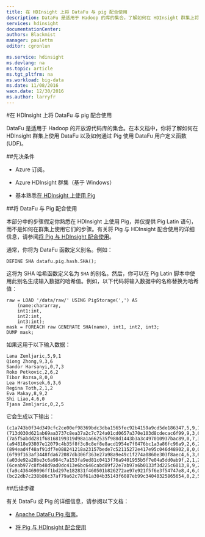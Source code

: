 ```yaml
---
title: 在 HDInsight 上将 DataFu 与 pig 配合使用
description: DataFu 是适用于 Hadoop 的库的集合。了解如何在 HDInsight 群集上将 DataFu 与 pig 配合使用。
services: hdinsight
documentationCenter: 
authors: Blackmist
manager: paulettm
editor: cgronlun

ms.service: hdinsight
ms.devlang: na
ms.topic: article
ms.tgt_pltfrm: na
ms.workload: big-data
ms.date: 11/08/2016
wacn.date: 12/30/2016
ms.author: larryfr
---
```


#在 HDInsight 上将 DataFu 与 pig 配合使用

DataFu 是适用于 Hadoop 的开放源代码库的集合。在本文档中，你将了解如何在 HDInsight 群集上使用 DataFu 以及如何通过 Pig 使用 DataFu 用户定义函数 (UDF)。

##先决条件

* Azure 订阅。

* Azure HDInsight 群集（基于 Windows）

* 基本熟悉[在 HDInsight 上使用 Pig](./hdinsight-use-pig.md)

##将 DataFu 与 Pig 配合使用

本部分中的步骤假定你熟悉在 HDInsight 上使用 Pig，并仅提供 Pig Latin 语句，而不是如何在群集上使用它们的步骤。有关将 Pig 与 HDInsight 配合使用的详细信息，请参阅[将 Pig 与 HDInsight 配合使用](./hdinsight-use-pig.md)。

通常，你将为 DataFu 函数定义别名。例如：

    DEFINE SHA datafu.pig.hash.SHA();
    
这将为 SHA 哈希函数定义名为 `SHA` 的别名。然后，你可以在 Pig Latin 脚本中使用此别名生成输入数据的哈希值。例如，以下代码将输入数据中的名称替换为哈希值：

    raw = LOAD '/data/raw/' USING PigStorage(',') AS  
        (name:chararray, 
        int1:int, 
        int2:int,
        int3:int); 
    mask = FOREACH raw GENERATE SHA(name), int1, int2, int3; 
    DUMP mask;

如果这用于以下输入数据：

    Lana Zemljaric,5,9,1
    Qiong Zhong,9,3,6
    Sandor Harsanyi,0,7,3
    Roko Petkovic,2,6,2
    Tibor Rozsa,8,0,0
    Lea Hrastovsek,6,3,6
    Regina Toth,2,1,2
    Eva Makay,8,9,2
    Shi Liao,4,6,0
    Tjasa Zemljaric,0,2,5
    
它会生成以下输出：

    (c1a743b0f34d349cfc2ce00ef98369bdc3dba1565fec92b4159a9cd5de186347,5,9,1)
    (713d030d621ab69aa3737c8ea37a2c7c724a01cd0657a370e103d8cdecac6f99,9,3,6)
    (7a5f5abdd281f68168199319d98a1a662535f988d1443b3a3c497010937bac89,0,7,3)
    (a94818e93807e12079c4b35f8f3c8c8ef8e8acd1954e7f0476bc1a3a86fc96a9,2,6,2)
    (894ead4f48af91df7e088241218a23157bede7c52115272e417e95c046d48902,8,0,0)
    (6f99f163af3448fda672087db306f363e27a98a9e49c1f274a0860e303f8aec4,6,3,6)
    (a03de92a28be3c6a984c7a153fa9ed81c0413f76a9401955b5f7e04a5dd0ab9f,2,1,2)
    (6ceab977c8fb48d9ad0dc413e6bc646cabd89f22e7ab97a6b0133f3d225c6013,8,9,2)
    (fa9c436469096ff1bd297e182831f460501b826272ae97e921f5f6e3f54747e8,4,6,0)
    (bc22db7c238b86c37af79a62c78f61a304b35143f6087eb99c34040325865654,0,2,5)

##后续步骤

有关 DataFu 或 Pig 的详细信息，请参阅以下文档：

* [Apache DataFu Pig 指南](http://datafu.incubator.apache.org/docs/datafu/guide.html)。

* [将 Pig 与 HDInsight 配合使用](./hdinsight-use-pig.md)

<!---HONumber=Mooncake_Quality_Review_1215_2016-->
